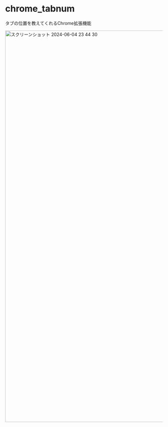 # chrome_tabnum
タブの位置を教えてくれるChrome拡張機能

<img width="1253" alt="スクリーンショット 2024-06-04 23 44 30" src="https://github.com/shinichi-ogino/chrome_tabnum/assets/55693218/a649f554-2b48-445b-b993-b83e19daee37">

